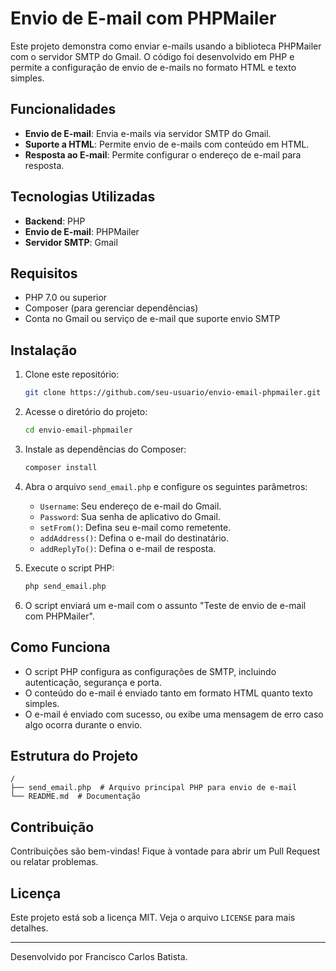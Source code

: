 # Envio de E-mail com PHPMailer

Este projeto demonstra como enviar e-mails usando a biblioteca PHPMailer com o servidor SMTP do Gmail. O código foi desenvolvido em PHP e permite a configuração de envio de e-mails no formato HTML e texto simples.

## Funcionalidades
- **Envio de E-mail**: Envia e-mails via servidor SMTP do Gmail.
- **Suporte a HTML**: Permite envio de e-mails com conteúdo em HTML.
- **Resposta ao E-mail**: Permite configurar o endereço de e-mail para resposta.

## Tecnologias Utilizadas
- **Backend**: PHP
- **Envio de E-mail**: PHPMailer
- **Servidor SMTP**: Gmail

## Requisitos
- PHP 7.0 ou superior
- Composer (para gerenciar dependências)
- Conta no Gmail ou serviço de e-mail que suporte envio SMTP

## Instalação
1. Clone este repositório:
   ```bash
   git clone https://github.com/seu-usuario/envio-email-phpmailer.git
   ```

2. Acesse o diretório do projeto:
   ```bash
   cd envio-email-phpmailer
   ```

3. Instale as dependências do Composer:
   ```bash
   composer install
   ```

4. Abra o arquivo `send_email.php` e configure os seguintes parâmetros:
   - `Username`: Seu endereço de e-mail do Gmail.
   - `Password`: Sua senha de aplicativo do Gmail.
   - `setFrom()`: Defina seu e-mail como remetente.
   - `addAddress()`: Defina o e-mail do destinatário.
   - `addReplyTo()`: Defina o e-mail de resposta.

5. Execute o script PHP:
   ```bash
   php send_email.php
   ```

6. O script enviará um e-mail com o assunto "Teste de envio de e-mail com PHPMailer".

## Como Funciona
- O script PHP configura as configurações de SMTP, incluindo autenticação, segurança e porta.
- O conteúdo do e-mail é enviado tanto em formato HTML quanto texto simples.
- O e-mail é enviado com sucesso, ou exibe uma mensagem de erro caso algo ocorra durante o envio.

## Estrutura do Projeto
```
/
├── send_email.php  # Arquivo principal PHP para envio de e-mail
└── README.md  # Documentação
```

## Contribuição
Contribuições são bem-vindas! Fique à vontade para abrir um Pull Request ou relatar problemas.

## Licença
Este projeto está sob a licença MIT. Veja o arquivo `LICENSE` para mais detalhes.

---
Desenvolvido por Francisco Carlos Batista.
